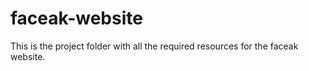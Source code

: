 # faceak-website
This is the project folder with all the required resources for the faceak website.
